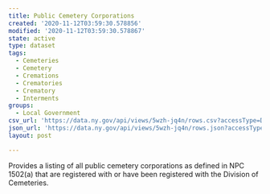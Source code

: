 ```yaml
---
title: Public Cemetery Corporations
created: '2020-11-12T03:59:30.578856'
modified: '2020-11-12T03:59:30.578867'
state: active
type: dataset
tags:
  - Cemeteries
  - Cemetery
  - Cremations
  - Crematories
  - Crematory
  - Interments
groups:
  - Local Government
csv_url: 'https://data.ny.gov/api/views/5wzh-jq4n/rows.csv?accessType=DOWNLOAD'
json_url: 'https://data.ny.gov/api/views/5wzh-jq4n/rows.json?accessType=DOWNLOAD'
layout: post

---
```

Provides a listing of all public cemetery corporations as defined in NPC 1502(a) that are registered with or have been registered with the Division of Cemeteries.
